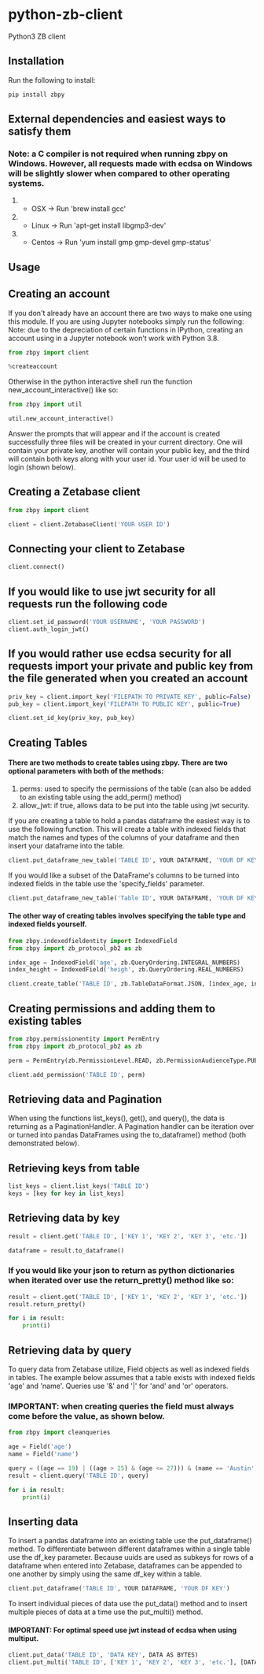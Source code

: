 # python-zb-client
Python3 ZB client

## Installation 
Run the following to install: 
```python
pip install zbpy 
```

## External dependencies and easiest ways to satisfy them 
### Note: a C compiler is not required when running zbpy on Windows. However, all requests made with ecdsa on Windows will be slightly slower when compared to other operating systems.
1. - OSX -> Run 'brew install gcc'
2. - Linux -> Run 'apt-get install libgmp3-dev'
3. - Centos -> Run 'yum install gmp gmp-devel gmp-status' 


## Usage 

## Creating an account
If you don't already have an account there are two ways to make one using this module. If you are using Jupyter notebooks simply run the following:  
Note: due to the depreciation of certain functions in IPython, creating an account using in a Jupyter notebook won't work with Python 3.8. 
```python
from zbpy import client 

%createaccount
```
Otherwise in the python interactive shell run the function new_account_interactive() like so: 
```python
from zbpy import util

util.new_account_interactive()
```
Answer the prompts that will appear and if the account is created successfully three files will be created in your current directory. One will contain your private key, another will contain your public key, and the third will contain both keys along with your user id. Your user id will be used to login (shown below).


## Creating a Zetabase client 
```python
from zbpy import client 

client = client.ZetabaseClient('YOUR USER ID')
```
## Connecting your client to Zetabase
```python
client.connect()
```
## If you would like to use jwt security for all requests run the following code
```python
client.set_id_password('YOUR USERNAME', 'YOUR PASSWORD')
client.auth_login_jwt()
```

## If you would rather use ecdsa security for all requests import your private and public key from the file generated when you created an account
```python
priv_key = client.import_key('FILEPATH TO PRIVATE KEY', public=False)
pub_key = client.import_key('FILEPATH TO PUBLIC KEY', public=True)

client.set_id_key(priv_key, pub_key)
```

## Creating Tables
#### There are two methods to create tables using zbpy. There are two optional parameters with both of the methods: 
1. perms: used to specify the permissions of the table (can also be added to an existing table using the add_perm() method)
2.  allow_jwt: if true, allows data to be put into the table using jwt security.  

If you are creating a table to hold a pandas dataframe the easiest way is to use the following function. This will create a table with indexed fields that match the names and types of the columns of your dataframe and then insert your dataframe into the table.
```python
client.put_dataframe_new_table('TABLE ID', YOUR DATAFRAME, 'YOUR DF KEY')
```
If you would like a subset of the DataFrame's columns to be turned into indexed fields in the table use the 'specify_fields' parameter. 
```python
client.put_dataframe_new_table('Table ID', YOUR DATAFRAME, 'YOUR DF KEY', specify_fields=['age', 'height'])
```
#### The other way of creating tables involves specifying the table type and indexed fields yourself. 
```python 
from zbpy.indexedfieldentity import IndexedField
from zbpy import zb_protocol_pb2 as zb

index_age = IndexedField('age', zb.QueryOrdering.INTEGRAL_NUMBERS)
index_height = IndexedField('heigh', zb.QueryOrdering.REAL_NUMBERS)

client.create_table('TABLE ID', zb.TableDataFormat.JSON, [index_age, index_height], [OPTIONAL PERMS], allow_jwt=True)
```

## Creating permissions and adding them to existing tables
```python
from zbpy.permissionentity import PermEntry
from zbpy import zb_protocol_pb2 as zb

perm = PermEntry(zb.PermissionLevel.READ, zb.PermissionAudienceType.PUBLIC, '')

client.add_permission('TABLE ID', perm)
```

## Retrieving data and Pagination
When using the functions list_keys(), get(), and query(), the data is returning as a PaginationHandler. A Pagination handler can be iteration over or turned into pandas DataFrames using the to_dataframe() method (both demonstrated below).

## Retrieving keys from table
```python
list_keys = client.list_keys('TABLE ID')
keys = [key for key in list_keys]
```

## Retrieving data by key 
```python
result = client.get('TABLE ID', ['KEY 1', 'KEY 2', 'KEY 3', 'etc.'])

dataframe = result.to_dataframe()
```

### If you would like your json to return as python dictionaries when iterated over use the return_pretty() method like so:
```python
result = client.get('TABLE ID', ['KEY 1', 'KEY 2', 'KEY 3', 'etc.'])
result.return_pretty()

for i in result:
    print(i)
```

## Retrieving data by query 
To query data from Zetabase utilize, Field objects as well as indexed fields in tables. The example below assumes that a table exists with indexed fields 'age' and 'name'. Queries use '&' and '|' for 'and' and 'or' operators. 
### **IMPORTANT**: when creating queries the field must always come before the value, as shown below. 
```python
from zbpy import cleanqueries

age = Field('age')
name = Field('name')

query = ((age == 19) | ((age > 25) & (age <= 27))) & (name == 'Austin')
result = client.query('TABLE ID', query)

for i in result:
    print(i)
```

## Inserting data 
To insert a pandas dataframe into an existing table use the put_dataframe() method. To differentiate between different dataframes within a single table use the df_key parameter. Because uuids are used as subkeys for rows of a dataframe when entered into Zetabase, dataframes can be appended to one another by simply using the same df_key within a table. 
```python
client.put_dataframe('TABLE ID', YOUR DATAFRAME, 'YOUR DF KEY')
```
To insert individual pieces of data use the put_data() method and to insert multiple pieces of data at a time use the put_multi() method. 
#### **IMPORTANT**: For optimal speed use jwt instead of ecdsa when using multiput. 

```python
client.put_data('TABLE ID', 'DATA KEY', DATA AS BYTES)
client.put_multi('TABLE ID', ['KEY 1', 'KEY 2', 'KEY 3', 'etc.'], [DATA1 AS BYTES, DATA2 AS BYTES, etc.])
```
